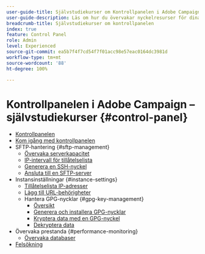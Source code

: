 ```yaml
---
user-guide-title: Självstudiekurser om Kontrollpanelen i Adobe Campaign
user-guide-description: Läs om hur du övervakar nyckelresurser för dina Adobe Campaign-instanser och utför administrativa uppgifter på Kontrollpanelen.
breadcrumb-title: Självstudiekurser om kontrollpanelen
index: true
feature: Control Panel
role: Admin
level: Experienced
source-git-commit: ea5b7f4f7cd54f7f01acc98e57eac0164dc3981d
workflow-type: tm+mt
source-wordcount: '88'
ht-degree: 100%

---
```



# Kontrollpanelen i Adobe Campaign – självstudiekurser {#control-panel}

+ [Kontrollpanelen](/help/control-panel-tutorials/control-panel-overview.md)
+ [Kom igång med kontrollpanelen](/help/control-panel-tutorials/get-started.md)
+ SFTP-hantering {#sftp-management}
   + [Övervaka serverkapacitet](/help/control-panel-tutorials/sftp-management/monitor-server-capacity.md)
   + [IP-intervall för tillåtelselista](/help/control-panel-tutorials/sftp-management/allowlist-ip-range.md)
   + [Generera en SSH-nyckel](/help/control-panel-tutorials/sftp-management/generate-ssh-key.md)
   + [Ansluta till en SFTP-server](/help/control-panel-tutorials/sftp-management/connect-to-sftp-server.md)
+ Instansinställningar {#instance-settings}
   + [Tillåtelselista IP-adresser](/help/control-panel-tutorials/instance-settings/allowlist-ip-address.md)
   + [Lägg till URL-behörigheter](/help/control-panel-tutorials/instance-settings/add-url-permissions.md)
   + Hantera GPG-nycklar {#gpg-key-management}
      + [Översikt](/help/control-panel-tutorials/instance-settings/gpg-key-management/gpg-key-management-overview.md)
      + [Generera och installera GPG-nycklar](/help/control-panel-tutorials/instance-settings/gpg-key-management/generate-and-install-gpg-keys.md)
      + [Kryptera data med en GPG-nyckel](/help/control-panel-tutorials/instance-settings/gpg-key-management/use-a-gpg-key-to-encrypt-data.md)
      + [Dekryptera data](/help/control-panel-tutorials/instance-settings/gpg-key-management/decrypt-data.md)
+ Övervaka prestanda {#performance-monitoring}
   + [Övervaka databaser](/help/control-panel-tutorials/performance-monitoring/monitor-databases.md)
+ [Felsökning](/help/control-panel-tutorials/troubleshooting.md)
